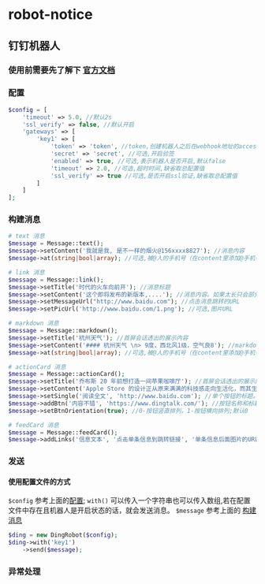 # robot-notice


## 钉钉机器人
### 使用前需要先了解下 [官方文档](https://ding-doc.dingtalk.com/doc#/serverapi2/qf2nxq) 
### 配置
```php
$config = [
    'timeout' => 5.0, //默认2s
    'ssl_verify' => false, //默认开启
    'gateways' => [
        'key1' => [
            'token' => 'token', //token,创建机器人之后在webhook地址的access_token参数的值
            'secret' => 'secret', //可选,开启验签
            'enabled' => true, //可选,表示机器人是否开启,默认false
            'timeout' => 2.0, //可选,超时时间,缺省取总配置值
            'ssl_verify' => true //可选,是否开启ssl验证,缺省取总配置值
        ]
    ]
];
```
### 构建消息
```php
# text 消息
$message = Message::text();
$message->setContent('我就是我, 是不一样的烟火@156xxxx8827'); //消息内容
$message->at(string|bool|array); //可选,被@人的手机号（在content里添加@手机号）true表示@所有人

# link 消息
$message = Message::link();
$message->setTitle('时代的火车向前开'); //消息标题
$message->setContent('这个即将发布的新版本,....'); //消息内容。如果太长只会部分展示
$message->setMessageUrl("http://www.baidu.com"); //点击消息跳转的URL
$message->setPicUrl('http://www.baidu.com/1.png'); //可选,图片URL

# markdown 消息
$message = Message::markdown();
$message->setTitle('杭州天气'); //首屏会话透出的展示内容
$message->setContent('#### 杭州天气 \n> 9度，西北风1级，空气良8'); //markdown格式的消息
$message->at(string|bool|array); //可选,被@人的手机号（在content里添加@手机号）true表示@所有人

# actionCard 消息
$message = Message::actionCard();
$message->setTitle('乔布斯 20 年前想打造一间苹果咖啡厅'); //首屏会话透出的展示内容
$message->setContent('Apple Store 的设计正从原来满满的科技感走向生活化，而其生活化的走向其实可以追溯到'); //markdown格式的消息
$message->setSingle('阅读全文', 'http://www.baidu.com'); //单个按钮的标题。(设置此项后btns无效)
$message->addBtn('内容不错', 'https://www.dingtalk.com/'); //按钮名称和标题,可添加多组
$message->setBtnOrientation(true); //0-按钮竖直排列，1-按钮横向排列;默认0

# feedCard 消息
$message = Message::feedCard();
$message->addLinks('信息文本', '点击单条信息到跳转链接', '单条信息后面图片的URL'); //消息,可添加多组
```
### 发送
#### 使用配置文件的方式
`$config` 参考上面的[配置](#配置); `with()` 可以传入一个字符串也可以传入数组,若在配置文件中存在且机器人是开启状态的话，就会发送消息。 `$message` 参考上面的 [构建消息](#构建消息)
```php
$ding = new DingRobot($config);
$ding->with('key1')
    ->send($message);
```

### 异常处理

